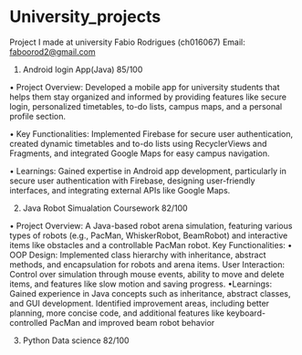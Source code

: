 # University_projects
Project I made at university
Fabio Rodrigues (ch016067)
Email: faboorod2@gmail.com
 1. Android login App(Java) 85/100  

 • Project Overview: Developed a mobile app for university students that helps them stay organized and informed by providing features like secure login, personalized timetables, to-do lists, campus maps, and a personal profile section.
 
 • Key Functionalities: Implemented Firebase for secure user authentication, created dynamic timetables and to-do lists using RecyclerViews and Fragments, and integrated Google Maps for easy campus navigation.

 • Learnings: Gained expertise in Android app development, particularly in secure user authentication with Firebase, designing user-friendly interfaces, and integrating external APIs like Google Maps.


2. Java Robot Simualation Coursework  82/100

• Project Overview: A Java-based robot arena simulation, featuring various types of robots (e.g., PacMan, WhiskerRobot, BeamRobot) and interactive items like obstacles and a controllable PacMan robot.
Key Functionalities:
• OOP Design: Implemented class hierarchy with inheritance, abstract methods, and encapsulation for robots and arena items.
              User Interaction: Control over simulation through mouse events, ability to move and delete items, and features like slow motion and saving progress.
•Learnings: Gained experience in Java concepts such as inheritance, abstract classes, and GUI development.
            Identified improvement areas, including better planning, more concise code, and additional features like keyboard-controlled PacMan and improved beam robot behavior​


3. Python Data science 82/100



